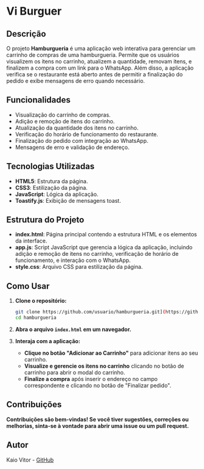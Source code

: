# Vi Burguer

## Descrição

O projeto **Hamburgueria** é uma aplicação web interativa para gerenciar um carrinho de compras de uma hamburgueria. Permite que os usuários visualizem os itens no carrinho, atualizem a quantidade, removam itens, e finalizem a compra com um link para o WhatsApp. Além disso, a aplicação verifica se o restaurante está aberto antes de permitir a finalização do pedido e exibe mensagens de erro quando necessário.

## Funcionalidades

- Visualização do carrinho de compras.
- Adição e remoção de itens do carrinho.
- Atualização da quantidade dos itens no carrinho.
- Verificação do horário de funcionamento do restaurante.
- Finalização do pedido com integração ao WhatsApp.
- Mensagens de erro e validação de endereço.

## Tecnologias Utilizadas

- **HTML5**: Estrutura da página.
- **CSS3**: Estilização da página.
- **JavaScript**: Lógica da aplicação.
- **Toastify.js**: Exibição de mensagens toast.

## Estrutura do Projeto

- **index.html**: Página principal contendo a estrutura HTML e os elementos da interface.
- **app.js**: Script JavaScript que gerencia a lógica da aplicação, incluindo adição e remoção de itens no carrinho, verificação de horário de funcionamento, e interação com o WhatsApp.
- **style.css**: Arquivo CSS para estilização da página.

## Como Usar

1. **Clone o repositório:**

   ```bash
   git clone https://github.com/usuario/hamburgueria.git](https://github.com/Kaio-0708/Vi-Burguer
   cd hamburgueria
2. **Abra o arquivo `index.html` em um navegador.**

3. **Interaja com a aplicação:**
   - **Clique no botão "Adicionar ao Carrinho"** para adicionar itens ao seu carrinho.
   - **Visualize e gerencie os itens no carrinho** clicando no botão de carrinho para abrir o modal do carrinho.
   - **Finalize a compra** após inserir o endereço no campo correspondente e clicando no botão de "Finalizar pedido".
  
## Contribuições
**Contribuições são bem-vindas! Se você tiver sugestões, correções ou melhorias, sinta-se à vontade para abrir uma issue ou um pull request.**

## Autor

Kaio Vitor - [GitHub](https://github.com/Kaio-0708)
